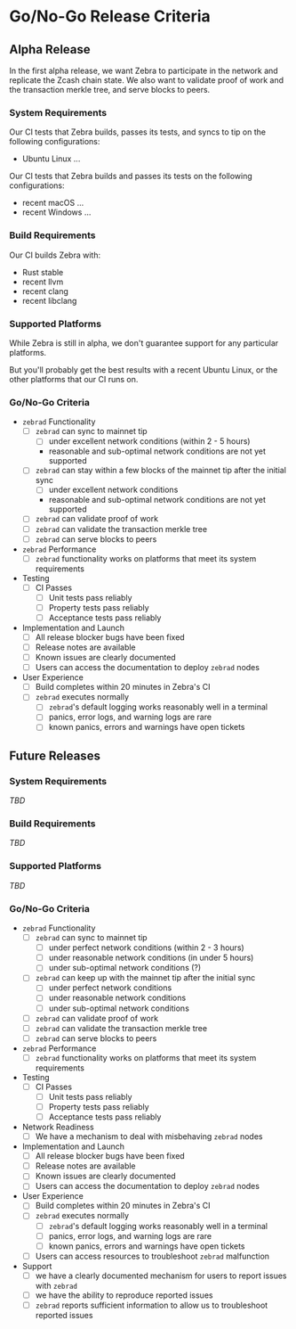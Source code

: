# Go/No-Go Release Criteria

## Alpha Release

In the first alpha release, we want Zebra to participate in the network and replicate the Zcash chain state. We also want to validate proof of work and the transaction merkle tree, and serve blocks to peers.

### System Requirements

Our CI tests that Zebra builds, passes its tests, and syncs to tip on the following configurations:
* Ubuntu Linux ...

Our CI tests that Zebra builds and passes its tests on the following configurations:
* recent macOS ...
* recent Windows ...

### Build Requirements

Our CI builds Zebra with:
* Rust stable
* recent llvm
* recent clang
* recent libclang

### Supported Platforms

While Zebra is still in alpha, we don't guarantee support for any particular platforms.

But you'll probably get the best results with a recent Ubuntu Linux, or the other platforms that our CI runs on.

### Go/No-Go Criteria

- `zebrad` Functionality
    - [ ] `zebrad` can sync to mainnet tip
        - [ ] under excellent network conditions (within 2 - 5 hours)
        - reasonable and sub-optimal network conditions are not yet supported
    - [ ] `zebrad` can stay within a few blocks of the mainnet tip after the initial sync
        - [ ] under excellent network conditions
        - reasonable and sub-optimal network conditions are not yet supported
    - [ ] `zebrad` can validate proof of work
    - [ ] `zebrad` can validate the transaction merkle tree
    - [ ] `zebrad` can serve blocks to peers
- `zebrad` Performance
    - [ ] `zebrad` functionality works on platforms that meet its system requirements
- Testing
    - [ ] CI Passes
        - [ ] Unit tests pass reliably
        - [ ] Property tests pass reliably
        - [ ] Acceptance tests pass reliably
- Implementation and Launch
    - [ ] All release blocker bugs have been fixed
    - [ ] Release notes are available
    - [ ] Known issues are clearly documented
    - [ ] Users can access the documentation to deploy `zebrad` nodes
- User Experience
    - [ ] Build completes within 20 minutes in Zebra's CI
    - [ ] `zebrad` executes normally
        - [ ] `zebrad`'s default logging works reasonably well in a terminal
        - [ ] panics, error logs, and warning logs are rare
        - [ ] known panics, errors and warnings have open tickets

## Future Releases

### System Requirements

_TBD_

### Build Requirements

_TBD_

### Supported Platforms

_TBD_

### Go/No-Go Criteria

- `zebrad` Functionality
    - [ ] `zebrad` can sync to mainnet tip
        - [ ] under perfect network conditions (within 2 - 3 hours)
        - [ ] under reasonable network conditions (in under 5 hours)
        - [ ] under sub-optimal network conditions (?)
    - [ ] `zebrad` can keep up with the mainnet tip after the initial sync
        - [ ] under perfect network conditions
        - [ ] under reasonable network conditions
        - [ ] under sub-optimal network conditions
    - [ ] `zebrad` can validate proof of work
    - [ ] `zebrad` can validate the transaction merkle tree
    - [ ] `zebrad` can serve blocks to peers
- `zebrad` Performance
    - [ ] `zebrad` functionality works on platforms that meet its system requirements
- Testing
    - [ ] CI Passes
        - [ ] Unit tests pass reliably
        - [ ] Property tests pass reliably
        - [ ] Acceptance tests pass reliably
- Network Readiness
    - [ ] We have a mechanism to deal with misbehaving `zebrad` nodes
- Implementation and Launch
    - [ ] All release blocker bugs have been fixed
    - [ ] Release notes are available
    - [ ] Known issues are clearly documented
    - [ ] Users can access the documentation to deploy `zebrad` nodes
- User Experience
    - [ ] Build completes within 20 minutes in Zebra's CI
    - [ ] `zebrad` executes normally
        - [ ] `zebrad`'s default logging works reasonably well in a terminal
        - [ ] panics, error logs, and warning logs are rare
        - [ ] known panics, errors and warnings have open tickets
    - [ ] Users can access resources to troubleshoot `zebrad` malfunction
- Support
    - [ ] we have a clearly documented mechanism for users to report issues with `zebrad`
    - [ ] we have the ability to reproduce reported issues
    - [ ] `zebrad` reports sufficient information to allow us to troubleshoot reported issues
